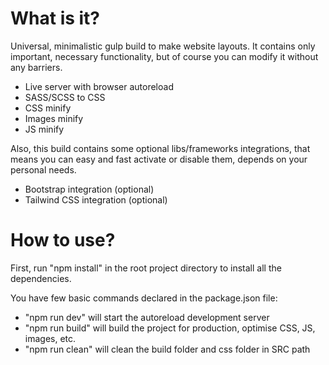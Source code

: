<h1>What is it?</h1>

<p>
Universal, minimalistic gulp build to make website layouts. It contains only important, necessary functionality, but of course you can modify it without any barriers.

<ul>
  <li>Live server with browser autoreload</li>
  <li>SASS/SCSS to CSS</li>
  <li>CSS minify</li>
  <li>Images minify</li>
  <li>JS minify</li>
</ul>

Also, this build contains some optional libs/frameworks integrations, that means you can easy and fast activate or disable them, depends on your personal needs.

<ul>
  <li>Bootstrap integration (optional)</li>
  <li>Tailwind CSS integration (optional)</li>
</ul>
</p>

<h1>How to use?</h1>

<p>
First, run "npm install" in the root project directory to install all the dependencies.

You have few basic commands declared in the package.json file:
<ul>
  <li>"npm run dev" will start the autoreload development server</li>
  <li>"npm run build" will build the project for production, optimise CSS, JS, images, etc.</li>
  <li>"npm run clean" will clean the build folder and css folder in SRC path</li>
</ul>
</p>
